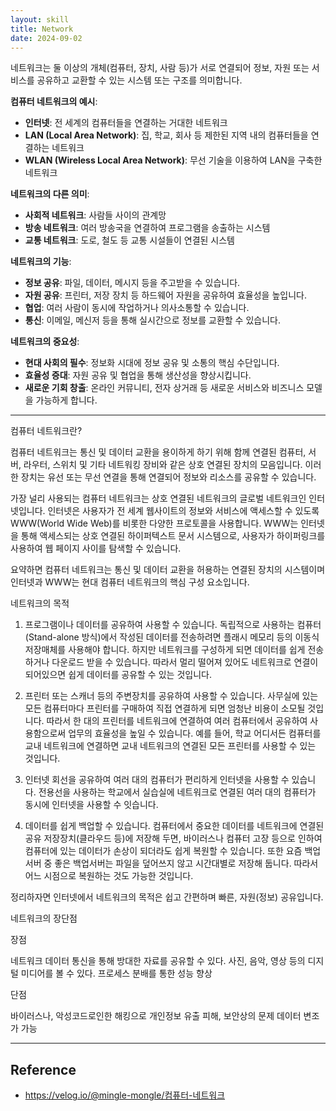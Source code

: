 ```yaml
---
layout: skill
title: Network
date: 2024-09-02
---
```





네트워크는 둘 이상의 개체(컴퓨터, 장치, 사람 등)가 서로 연결되어 정보, 자원 또는 서비스를 공유하고 교환할 수 있는 시스템 또는 구조를 의미합니다. 





**컴퓨터 네트워크의 예시**:

* **인터넷**: 전 세계의 컴퓨터들을 연결하는 거대한 네트워크
* **LAN (Local Area Network)**: 집, 학교, 회사 등 제한된 지역 내의 컴퓨터들을 연결하는 네트워크
* **WLAN (Wireless Local Area Network)**: 무선 기술을 이용하여 LAN을 구축한 네트워크

**네트워크의 다른 의미**:

* **사회적 네트워크**: 사람들 사이의 관계망
* **방송 네트워크**: 여러 방송국을 연결하여 프로그램을 송출하는 시스템
* **교통 네트워크**: 도로, 철도 등 교통 시설들이 연결된 시스템

**네트워크의 기능**:

* **정보 공유**: 파일, 데이터, 메시지 등을 주고받을 수 있습니다.
* **자원 공유**: 프린터, 저장 장치 등 하드웨어 자원을 공유하여 효율성을 높입니다.
* **협업**: 여러 사람이 동시에 작업하거나 의사소통할 수 있습니다.
* **통신**: 이메일, 메신저 등을 통해 실시간으로 정보를 교환할 수 있습니다.

**네트워크의 중요성**:

* **현대 사회의 필수**: 정보화 시대에 정보 공유 및 소통의 핵심 수단입니다.
* **효율성 증대**: 자원 공유 및 협업을 통해 생산성을 향상시킵니다.
* **새로운 기회 창출**: 온라인 커뮤니티, 전자 상거래 등 새로운 서비스와 비즈니스 모델을 가능하게 합니다.



---



컴퓨터 네트워크란?

컴퓨터 네트워크는 통신 및 데이터 교환을 용이하게 하기 위해 함께 연결된 컴퓨터, 서버, 라우터, 스위치 및 기타 네트워킹 장비와 같은 상호 연결된 장치의 모음입니다.
이러한 장치는 유선 또는 무선 연결을 통해 연결되어 정보와 리소스를 공유할 수 있습니다.

가장 널리 사용되는 컴퓨터 네트워크는 상호 연결된 네트워크의 글로벌 네트워크인 인터넷입니다.
인터넷은 사용자가 전 세계 웹사이트의 정보와 서비스에 액세스할 수 있도록 WWW(World Wide Web)를 비롯한 다양한 프로토콜을 사용합니다.
WWW는 인터넷을 통해 액세스되는 상호 연결된 하이퍼텍스트 문서 시스템으로, 사용자가 하이퍼링크를 사용하여 웹 페이지 사이를 탐색할 수 있습니다.

요약하면 컴퓨터 네트워크는 통신 및 데이터 교환을 허용하는 연결된 장치의 시스템이며 인터넷과 WWW는 현대 컴퓨터 네트워크의 핵심 구성 요소입니다.




네트워크의 목적

1. 프로그램이나 데이터를 공유하여 사용할 수 있습니다.
독립적으로 사용하는 컴퓨터(Stand-alone 방식)에서 작성된 데이터를 전송하려면 플래시 메모리 등의 이동식 저장매체를 사용해야 합니다.
하지만 네트워크를 구성하게 되면 데이터를 쉽게 전송하거나 다운로드 받을 수 있습니다.
따라서 멀리 떨어져 있어도 네트워크로 연결이 되어있으면 쉽게 데이터를 공유할 수 있는 것입니다.

2. 프린터 또는 스캐너 등의 주변장치를 공유하여 사용할 수 있습니다.
사무실에 있는 모든 컴퓨터마다 프린터를 구매하여 직접 연결하게 되면 엄청난 비용이 소모될 것입니다.
따라서 한 대의 프린터를 네트워크에 연결하여 여러 컴퓨터에서 공유하여 사용함으로써 업무의 효율성을 높일 수 있습니다.
예를 들어, 학교 어디서든 컴퓨터를 교내 네트워크에 연결하면 교내 네트워크의 연결된 모든 프린터를 사용할 수 있는 것입니다.

3. 인터넷 회선을 공유하여 여러 대의 컴퓨터가 편리하게 인터넷을 사용할 수 있습니다.
전용선을 사용하는 학교에서 실습실에 네트워크로 연결된 여러 대의 컴퓨터가 동시에 인터넷을 사용할 수 잇습니다.

4. 데이터를 쉽게 백업할 수 있습니다.
컴퓨터에서 중요한 데이터를 네트워크에 연결된 공유 저장장치(클라우드 등)에 저장해 두면, 바이러스나 컴퓨터 고장 등으로 인하여 컴퓨터에 있는 데이터가 손상이 되더라도 쉽게 복원할 수 있습니다.
또한 요즘 백업서버 중 좋은 백업서버는 파일을 덮어쓰지 않고 시간대별로 저장해 둡니다.
따라서 어느 시점으로 복원하는 것도 가능한 것입니다.

정리하자면 인터넷에서 네트워크의 목적은 쉽고 간편하며 빠른, 자원(정보) 공유입니다.





네트워크의 장단점

장점

네트워크 데이터 통신을 통해 방대한 자료를 공유할 수 있다.
사진, 음악, 영상 등의 디지털 미디어를 볼 수 있다.
프로세스 분배를 통한 성능 향상



단점

바이러스나, 악성코드로인한 해킹으로 개인정보 유출 피해, 보안상의 문제
데이터 변조가 가능












---




## Reference

- <https://velog.io/@mingle-mongle/컴퓨터-네트워크>